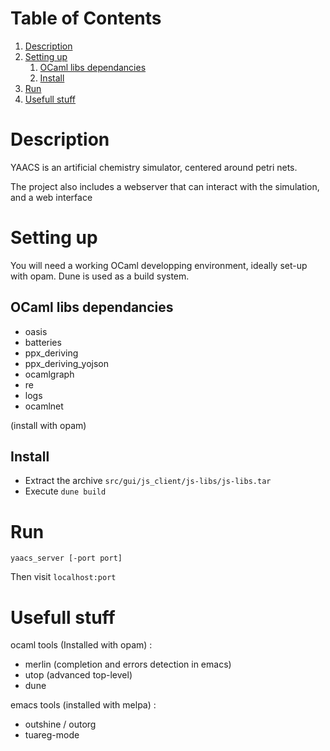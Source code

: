 
# Table of Contents

1.  [Description](#org4a509e6)
2.  [Setting up](#org7fc668f)
    1.  [OCaml libs dependancies](#orga9e77e6)
    2.  [Install](#org195421f)
3.  [Run](#org26734a9)
4.  [Usefull stuff](#org17caa74)


<a id="org4a509e6"></a>

# Description

YAACS is an artificial chemistry simulator, centered around petri nets.

The project also includes a webserver that can interact 
with the simulation, and a web interface


<a id="org7fc668f"></a>

# Setting up

You will need a working OCaml developping environment, 
ideally set-up with opam. Dune is used as a build system.


<a id="orga9e77e6"></a>

## OCaml libs dependancies

-   oasis
-   batteries
-   ppx_deriving
-   ppx_deriving_yojson
-   ocamlgraph
-   re
-   logs
-   ocamlnet

(install with opam)


<a id="org195421f"></a>

## Install

* Extract the archive `src/gui/js_client/js-libs/js-libs.tar`
* Execute `dune build`


<a id="org26734a9"></a>

# Run

`yaacs_server [-port port]`

Then visit `localhost:port`


<a id="org17caa74"></a>

# Usefull stuff

ocaml tools (Installed with opam) :

-   merlin (completion and errors detection in emacs)
-   utop (advanced top-level)
-   dune

emacs tools (installed with melpa) : 

-   outshine / outorg
-   tuareg-mode

